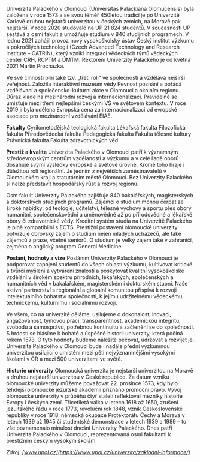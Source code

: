 Univerzita Palackého v Olomouci (Universitas Palackiana Olomucensis) byla založena v roce 1573 a se svou téměř 450letou tradicí je po Univerzitě Karlově druhou nejstarší univerzitou v českých zemích, na Moravě pak nejstarší. V roce 2020 studovalo na UP 21 824 studentů. V současnosti UP sestává z osmi fakult a umožňuje studium v 840 studijních programech. V lednu 2021 zahájil provoz nový vysokoškolský ústav Český institut výzkumu a pokročilých technologií (Czech Advanced Technology and Research Institute – CATRIN), který vznikl integrací vědeckých týmů vědeckých center CRH, RCPTM a ÚMTM. Rektorem Univerzity Palackého je od května 2021 Martin Procházka.

Ve své činnosti plní také tzv. „třetí roli“ ve společnosti a vzdělává nejširší veřejnost. Založila interaktivní muzeum vědy Pevnost poznání a pořádá vzdělávací a společensko-kulturní akce v Olomouci a okolním regionu. Důraz klade na mezinárodní rozvoj a internacionalizaci. Pravidelně se umisťuje mezi třemi nejlepšími českými VŠ ve světovém kontextu. V roce 2019 jí byla udělena Evropská cena za internacionalizaci od evropské asociace pro mezinárodní vzdělávání EIAE.

**Fakulty**
Cyrilometodějská teologická fakulta
Lékařská fakulta
Filozofická fakulta
Přírodovědecká fakulta
Pedagogická fakulta
Fakulta tělesné kultury
Právnická fakulta
Fakulta zdravotnických věd

**Prestiž a kvalita**
Univerzita Palackého v Olomouci patří k významným středoevropským centrům vzdělanosti a výzkumu a v celé řadě oborů dosahuje svými výsledky evropské a světové úrovně. Kromě toho hraje i důležitou roli regionální. Je jedním z největších zaměstnavatelů v Olomouckém kraji a statutárním městě Olomouci. Bez Univerzity Palackého si nelze představit hospodářský růst a rozvoj regionu.

Osm fakult Univerzity Palackého zajišťuje 840 bakalářských, magisterských a doktorských studijních programů. Zájemci o studium mohou čerpat ze široké nabídky: od teologie, učitelství, tělesné výchovy a sportu přes obory humanitní, společenskovědní a uměnovědné až po přírodovědné a lékařské obory či zdravotnické vědy. Kreditní systém studia na Univerzitě Palackého je plně kompatibilní s ECTS. Prestižní postavení olomoucké univerzity potvrzuje obrovský zájem o studium nejen mladých uchazečů, ale také zájemců z praxe, včetně seniorů. O studium je velký zájem také v zahraničí, zejména o anglický program General Medicine.

**Poslání, hodnoty a vize**
Posláním Univerzity Palackého v Olomouci je podporovat zapojení studentů do všech oblastí výzkumu, kultivovat kritické a tvůrčí myšlení a vytváření znalostí a poskytovat kvalitní vysokoškolské vzdělání v širokém spektru přírodních, lékařských, společenských a humanitních věd v bakalářském, magisterském i doktorském stupni. Naše aktivní partnerství s regionální a globální komunitou přispívá k rozvoji intelektuálního bohatství společnosti, k jejímu udržitelnému vědeckému, technickému, kulturnímu i sociálnímu rozvoji.

Ve všem, co na univerzitě děláme, usilujeme o dokonalost, inovaci, angažovanost, týmovou práci, transparentnost, akademickou integritu, svobodu a samosprávu, potřebnou kontinuitu a začlenění se do společnosti. S hrdostí se hlásíme k bohaté a úspěšné historii univerzity, která počíná rokem 1573. O tyto hodnoty budeme náležitě pečovat, udržovat a rozvíjet je. Univerzita Palackého v Olomouci bude i nadále přední výzkumnou univerzitou usilující o umístění mezi pěti nejvýznamnějšími vysokými školami v ČR a mezi 500 univerzitami ve světě.

**Historie univerzity**
Olomoucká univerzita je nejstarší univerzitou na Moravě a druhou nejstarší univerzitou v České republice. Za datum vzniku olomoucké univerzity můžeme považovat 22. prosince 1573, kdy bylo tehdejší olomoucké jezuitské akademii přiznáno promoční právo. Vývoj olomoucké univerzity v průběhu čtyř staletí reflektoval mezníky historie Evropy i českých zemí. Třicetiletá válka v letech 1618 až 1650, zrušení jezuitského řádu v roce 1773, revoluční rok 1848, vznik Československé republiky v roce 1918, německá okupace Protektorátu Čechy a Morava v letech 1939 až 1945 či studentské demonstrace v letech 1939 a 1989 – to vše poznamenalo minulost dnešní Univerzity Palackého. Dnes patří Univerzita Palackého v Olomouci, reprezentovaná osmi fakultami k prestižním českým vysokým školám.

*Zdroj: [www.upol.cz](https://www.upol.cz/univerzita/zakladni-informace/)*
